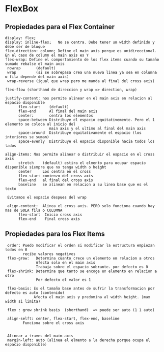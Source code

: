 # FlexBox

## Propiedades para el Flex Container
    display: flex;
    display: inline-flex;   No se centra. Debe tener un width definido y debe ser de bloque
    flex-direction: column; Define el main axis porque es unidireccional. En el caso de column el main axis es Y
    flex-wrap: Define el comportamiento de los flex items cuando su tamaño sumado rebalse el main axis
     nowrap       (default)
     wrap         (si se sobrepasa crea una nueva linea ya sea en columna o fila depende del main axis)
     wrap-reverse (igual que wrap pero me manda al final del cross axis) 

    flex-flow (shorthand de direccion y wrap => direction, wrap)

    justify-content: nos permite alinear en el main axis en relacion al espacio disponible
          flex-start    (default)
          flex-end      Al final del main axis
          center:       centra los elementos
          space-between Distribuye el espacio equitativemente. Pero el 1 elemento se coloca al inicio del 
                        main axis y el ultimo al final del main axis
          space-around  Distribuye equitativamente el espacio (los interiores se suman)
          space-evenly  Distribuye el espacio disponible hacia todos los lados
      
    align-items: Nos permite alinear o distribuir el espacio en el cross axis
          stretch    (default) estira el elmento para ocupar espacio disponible siempre que no tenga width o height
          center     Los centra en el cross
          flex-start comienzo del cross axis
          flex-end   al final del cross axis
          baseline   se alinean en relacion a su linea base que es el texto

     Evitamos el espacio despues del wrap

     align-content:  Alinea el cross axis. PERO solo funciona cuando hay mas de SOLA fila o COLUMNA
          flex-start  Inicio cross axis
          flex-end    Final cross axis

## Propiedades para los Flex Items

     order: Puedo modificar el orden si modificar la estructura empiezan todos en 0
            recibe valores negativos
     flex-grow:   Determina cuanto crece un elemento en relacion a otros
                  Afecta solo en el main axis
                  Trabaja sobre el espacio sobrante. por defecto es 0
     flex-shrink: Determina que tanto se encoge un elemento en relacion a otro
                  Por defecto el valor es 1
     
     flex-basis: Es el tamaño base antes de sufrir la transformacion por defecto es auto (contenido)
                 Afecta el main axis y predomina al width height. (max width si limita)

     flex : grow shrink basis  (shorthand)  => puede ser auto (1 1 auto)

     align-selft: center, flex-start, flex-end, baseline 
            Funciona sobre el cross axis


     Alinear a traves del main axis
     margin-left: auto (alinea el elmento a la derecha porque ocupa el espacio disponible)
